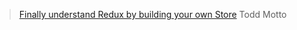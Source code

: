 > [Finally understand Redux by building your own Store](https://toddmotto.com/redux-typescript-store) Todd Motto
